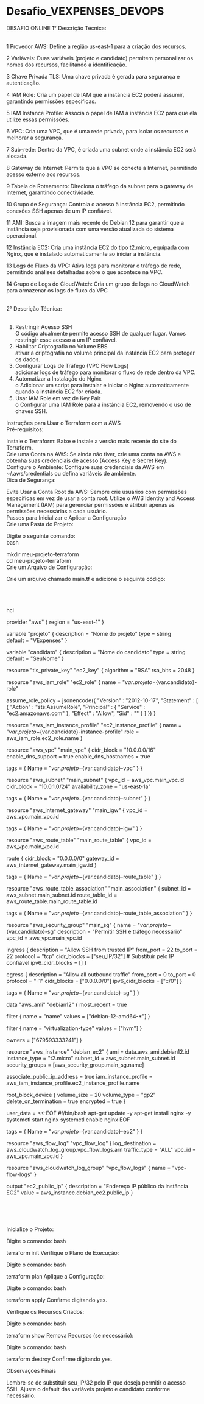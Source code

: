 # Desafio_VEXPENSES_DEVOPS
DESAFIO ONLINE
  1° Descrição Técnica:<br><br>

1 Provedor AWS: Define a região us-east-1 para a criação dos recursos.

2 Variáveis: Duas variáveis (projeto e candidato) permitem personalizar os nomes dos recursos, facilitando a identificação.

3 Chave Privada TLS: Uma chave privada é gerada para segurança e autenticação.

4 IAM Role: Cria um papel de IAM que a instância EC2 poderá assumir, garantindo permissões específicas.

5 IAM Instance Profile: Associa o papel de IAM à instância EC2 para que ela utilize essas permissões.

6 VPC: Cria uma VPC, que é uma rede privada, para isolar os recursos e melhorar a segurança.

7 Sub-rede: Dentro da VPC, é criada uma subnet onde a instância EC2 será alocada.

8 Gateway de Internet: Permite que a VPC se conecte à Internet, permitindo acesso externo aos recursos.

9 Tabela de Roteamento: Direciona o tráfego da subnet para o gateway de Internet, garantindo conectividade.

10 Grupo de Segurança: Controla o acesso à instância EC2, permitindo conexões SSH apenas de um IP confiável.

11 AMI: Busca a imagem mais recente do Debian 12 para garantir que a instância seja provisionada com uma versão atualizada do sistema operacional.

12 Instância EC2: Cria uma instância EC2 do tipo t2.micro, equipada com Nginx, que é instalado automaticamente ao iniciar a instância.

13 Logs de Fluxo da VPC: Ativa logs para monitorar o tráfego de rede, permitindo análises detalhadas sobre o que acontece na VPC.

14 Grupo de Logs do CloudWatch: Cria um grupo de logs no CloudWatch para armazenar os logs de fluxo da VPC <br> <br>

2° Descrição Técnica:<br><br>

1.	Restringir Acesso SSH<br>
	O código atualmente permite acesso SSH de qualquer lugar. Vamos restringir esse acesso a um IP confiável.<br>
2.	Habilitar Criptografia no Volume EBS<br>
ativar a criptografia no volume principal da instância EC2 para proteger os dados.<br>
3.	Configurar Logs de Tráfego (VPC Flow Logs)<br>
adicionar logs de tráfego para monitorar o fluxo de rede dentro da VPC.<br>
4.	Automatizar a Instalação do Nginx<br>
o	Adicionar um script para instalar e iniciar o Nginx automaticamente quando a instância EC2 for criada.<br>
5.	Usar IAM Role em vez de Key Pair<br>
o	Configurar uma IAM Role para a instância EC2, removendo o uso de chaves SSH.<br>





Instruções para Usar o Terraform com a AWS<br>
Pré-requisitos:<br>

Instale o Terraform: Baixe e instale a versão mais recente do site do Terraform.<br>
Crie uma Conta na AWS: Se ainda não tiver, crie uma conta na AWS e obtenha suas credenciais de acesso (Access Key e Secret Key).<br>
Configure o Ambiente: Configure suas credenciais da AWS em ~/.aws/credentials ou defina variáveis de ambiente.<br>
Dica de Segurança:<br>

Evite Usar a Conta Root da AWS: Sempre crie usuários com permissões específicas em vez de usar a conta root. Utilize o AWS Identity and Access Management (IAM) para gerenciar permissões e atribuir apenas as permissões necessárias a cada usuário.<br>
Passos para Inicializar e Aplicar a Configuração<br>
Crie uma Pasta do Projeto:<br>

Digite o seguinte comando:<br>
bash<br>

mkdir meu-projeto-terraform<br>
cd meu-projeto-terraform<br>
Crie um Arquivo de Configuração:<br>

Crie um arquivo chamado main.tf e adicione o seguinte código:<br>
<br><br><br>



hcl

provider "aws" {
  region = "us-east-1"
}

variable "projeto" {
  description = "Nome do projeto"
  type        = string  
  default     = "VExpenses"
}

variable "candidato" {
  description = "Nome do candidato"
  type        = string
  default     = "SeuNome"
}

resource "tls_private_key" "ec2_key" {
  algorithm = "RSA"
  rsa_bits  = 2048
}

resource "aws_iam_role" "ec2_role" {
  name = "${var.projeto}-${var.candidato}-role"

  assume_role_policy = jsonencode({
    "Version" : "2012-10-17",
    "Statement" : [
      {
        "Action" : "sts:AssumeRole",
        "Principal" : {
          "Service" : "ec2.amazonaws.com"
        },
        "Effect" : "Allow",
        "Sid" : ""
      }
    ]
  })
}

resource "aws_iam_instance_profile" "ec2_instance_profile" {
  name = "${var.projeto}-${var.candidato}-instance-profile"
  role = aws_iam_role.ec2_role.name
}

resource "aws_vpc" "main_vpc" {
  cidr_block           = "10.0.0.0/16"
  enable_dns_support   = true
  enable_dns_hostnames = true

  tags = {
    Name = "${var.projeto}-${var.candidato}-vpc"
  }
}

resource "aws_subnet" "main_subnet" {
  vpc_id            = aws_vpc.main_vpc.id
  cidr_block        = "10.0.1.0/24"
  availability_zone = "us-east-1a"

  tags = {
    Name = "${var.projeto}-${var.candidato}-subnet"
  }
}

resource "aws_internet_gateway" "main_igw" {
  vpc_id = aws_vpc.main_vpc.id

  tags = {
    Name = "${var.projeto}-${var.candidato}-igw"
  }
}

resource "aws_route_table" "main_route_table" {
  vpc_id = aws_vpc.main_vpc.id

  route {
    cidr_block = "0.0.0.0/0"
    gateway_id = aws_internet_gateway.main_igw.id
  }

  tags = {
    Name = "${var.projeto}-${var.candidato}-route_table"
  }
}

resource "aws_route_table_association" "main_association" {
  subnet_id      = aws_subnet.main_subnet.id
  route_table_id = aws_route_table.main_route_table.id

  tags = {
    Name = "${var.projeto}-${var.candidato}-route_table_association"
  }
}

resource "aws_security_group" "main_sg" {
  name        = "${var.projeto}-${var.candidato}-sg"
  description = "Permitir SSH e tráfego necessário"
  vpc_id      = aws_vpc.main_vpc.id

  
  ingress {
    description      = "Allow SSH from trusted IP"
    from_port        = 22
    to_port          = 22
    protocol         = "tcp"
    cidr_blocks      = ["seu_IP/32"]  # Substituir pelo IP confiável
    ipv6_cidr_blocks = []
  }


  egress {
    description      = "Allow all outbound traffic"
    from_port        = 0
    to_port          = 0
    protocol         = "-1"
    cidr_blocks      = ["0.0.0.0/0"]
    ipv6_cidr_blocks = ["::/0"]
  }

  tags = {
    Name = "${var.projeto}-${var.candidato}-sg"
  }
}

data "aws_ami" "debian12" {
  most_recent = true

  filter {
    name   = "name"
    values = ["debian-12-amd64-*"]
  }

  filter {
    name   = "virtualization-type"
    values = ["hvm"]
  }

  owners = ["679593333241"]
}

resource "aws_instance" "debian_ec2" {
  ami             = data.aws_ami.debian12.id
  instance_type   = "t2.micro"
  subnet_id       = aws_subnet.main_subnet.id
  security_groups = [aws_security_group.main_sg.name]

  associate_public_ip_address = true
  iam_instance_profile        = aws_iam_instance_profile.ec2_instance_profile.name

  root_block_device {
    volume_size           = 20
    volume_type           = "gp2"
    delete_on_termination = true
    encrypted             = true
  }

  user_data = <<-EOF
              #!/bin/bash
              apt-get update -y
              apt-get install nginx -y
              systemctl start nginx
              systemctl enable nginx
              EOF

  tags = {
    Name = "${var.projeto}-${var.candidato}-ec2"
  }
}

resource "aws_flow_log" "vpc_flow_log" {
  log_destination      = aws_cloudwatch_log_group.vpc_flow_logs.arn
  traffic_type         = "ALL"
  vpc_id               = aws_vpc.main_vpc.id
}

resource "aws_cloudwatch_log_group" "vpc_flow_logs" {
  name = "vpc-flow-logs"
}

output "ec2_public_ip" {
  description = "Endereço IP público da instância EC2"
  value       = aws_instance.debian_ec2.public_ip
}

<br><br><br>




Inicialize o Projeto:

Digite o comando:
bash

terraform init
Verifique o Plano de Execução:

Digite o comando:
bash

terraform plan
Aplique a Configuração:

Digite o comando:
bash

terraform apply
Confirme digitando yes.

Verifique os Recursos Criados:

Digite o comando:
bash

terraform show
Remova Recursos (se necessário):

Digite o comando:
bash

terraform destroy
Confirme digitando yes.


Observações Finais

Lembre-se de substituir seu_IP/32 pelo IP que deseja permitir o acesso SSH.
Ajuste o default das variáveis projeto e candidato conforme necessário.



